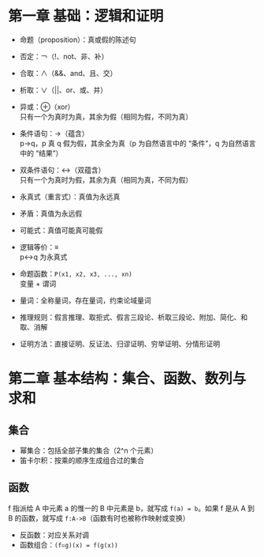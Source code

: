# 第一章 基础：逻辑和证明

-   命题（proposition）：真或假的陈述句

-   否定：￢（!、not、非、补）

-   合取：∧（&&、and、且、交）

-   析取：∨（||、or、或、并）

-   异或：⊕（xor）\
    只有一个为真时为真，其余为假（相同为假，不同为真）

-   条件语句：→（蕴含）\
    p→q，p 真 q 假为假，其余全为真（p 为自然语言中的 “条件”，q 为自然语言中的 “结果”）

-   双条件语句：↔（双蕴含）\
    只有一个为真时为假，其余为真（相同为真，不同为假）

-   永真式（重言式）：真值为永远真

-   矛盾：真值为永远假

-   可能式：真值可能真可能假

-   逻辑等价：≡\
    p↔q 为永真式

-   命题函数：`P(x1, x2, x3, ..., xn)`\
    变量 + 谓词

-   量词：全称量词，存在量词，约束论域量词

-   推理规则：假言推理、取拒式、假言三段论、析取三段论、附加、简化、和取、消解

-   证明方法：直接证明、反证法、归谬证明、穷举证明、分情形证明

# 第二章 基本结构：集合、函数、数列与求和

## 集合

-   幂集合：包括全部子集的集合（2^n 个元素）
-   笛卡尔积：按乘的顺序生成组合过的集合

## 函数

f 指派给 A 中元素 a 的惟一的 B 中元素是 b，就写成 `f(a) = b`。如果 f 是从 A 到 B 的函数，就写成 `f:A->B`（函数有时也被称作映射或变换）

-   反函数：对应关系对调
-   函数组合：`(f▫g)(x) = f(g(x))`
